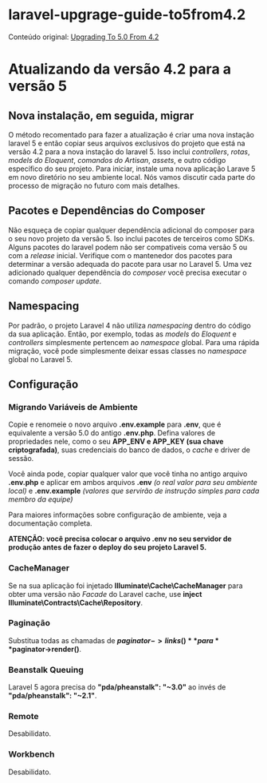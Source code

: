 # laravel-upgrage-guide-to5from4.2

Conteúdo original: [Upgrading To 5.0 From 4.2](http://laravel.com/docs/master/upgrade#upgrade-5.0/ "Upgrading To 5.0 From 4.2")

# Atualizando da versão 4.2 para a versão 5

## Nova instalação, em seguida, migrar

O método recomentado para fazer a atualização é criar uma nova instação laravel 5 e então copiar seus arquivos exclusivos do projeto que está na versão 4.2 para a nova instação do laravel 5.
Isso inclui *controllers*, *rotas*, *models do Eloquent*, *comandos do Artisan*, *assets*, e outro código específico do seu projeto.
Para iniciar, instale uma nova aplicação Larave 5 em novo diretório no seu ambiente local. Nós vamos discutir cada parte do processo de migração no futuro com mais detalhes.

## Pacotes e Dependências do Composer

Não esqueça de copiar qualquer dependência adicional do composer para o seu novo projeto da versão 5. Iso inclui pacotes de terceiros como SDKs.
Alguns pacotes do laravel podem não ser compativeis coma versão 5 ou com a *release* inicial. Verifique com o mantenedor dos pacotes para determinar a versão adequada do pacote para usar no Laravel 5. Uma vez adicionado qualquer dependência do *composer* você precisa executar o comando *composer update*.

## Namespacing

Por padrão, o projeto Laravel 4 não utiliza *namespacing* dentro do código da sua aplicação. Então, por exemplo, todas as *models* do *Eloquent* e *controllers* simplesmente pertencem ao *namespace* global. Para uma rápida migração, você pode simplesmente deixar essas classes no *namespace* global no Laravel 5.

## Configuração

### Migrando Variáveis de Ambiente

Copie e renomeie o novo arquivo **.env.example** para **.env**, que é equivalente a versão 5.0 do antigo **.env.php**. Defina valores de propriedades nele, como o seu **APP_ENV e APP_KEY (sua chave criptografada)**, suas credenciais do banco de dados, o *cache* e driver de sessão.

Você ainda pode, copiar qualquer valor que você tinha no antigo arquivo **.env.php** e aplicar em ambos arquivos **.env** *(o real valor para seu ambiente local)* e **.env.example** *(valores que servirão de instrução simples para cada membro da equipe)*

Para maiores informações sobre configuração de ambiente, veja a documentação completa.

**ATENÇÃO: você precisa colocar o arquivo .env no seu servidor de produção antes de fazer o deploy do seu projeto Laravel 5.**



### CacheManager
Se na sua aplicação foi injetado **Illuminate\Cache\CacheManager** para obter uma versão não *Facade* do Laravel cache, use **inject Illuminate\Contracts\Cache\Repository**.

### Paginação
Substitua todas as chamadas de **$paginator->links()** para **$paginator->render()**.

### Beanstalk Queuing
Laravel 5 agora precisa do **"pda/pheanstalk": "~3.0"** ao invés de **"pda/pheanstalk": "~2.1"**.

### Remote
Desabilidato.

### Workbench

Desabilidato.
